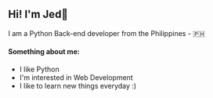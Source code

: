 ## Hi! I'm Jed👋
I am a Python Back-end developer from the Philippines - 🇵🇭

#### Something about me:
- I like Python
- I'm interested in Web Development
- I like to learn new things everyday :)

